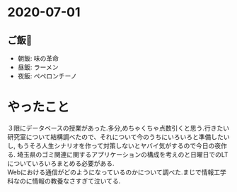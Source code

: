 # 2020-07-01
## ご飯🍚
- 朝飯: 味の革命
- 昼飯: ラーメン
- 夜飯: ペペロンチーノ

# やったこと
３限にデータベースの授業があった.多分,めちゃくちゃ点数引くと思う.行きたい研究室について結構調べたので、それについて今のうちにいろいろと準備したいし,
もうそろ人生シナリオを作って対策しないとヤバイ気がするので今日の夜作る.
埼玉県のゴミ関連に関するアプリケーションの構成を考えのと日曜日でのLTについていろいろまとめる必要がある.  
Webにおける通信がどのようになっているのかについて調べた.まじで情報工学科なのに情報の教養なさすぎて泣いてる.
